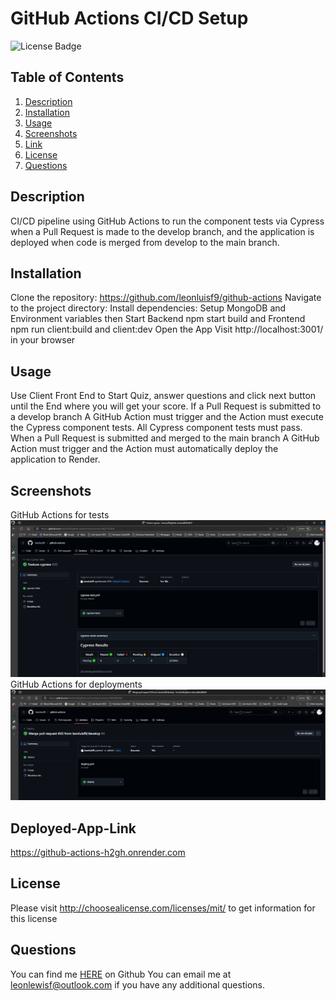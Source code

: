 # GitHub Actions CI/CD Setup
![License Badge](https://shields.io/badge/license-MIT_License-blue)
## Table of Contents
1. [Description](#description)
2. [Installation](#installation)
3. [Usage](#usage)
4. [Screenshots](#Screenshots)
5. [Link](#Deployed-App-Link)
6. [License](#license)
7. [Questions](#questions)

## Description
CI/CD pipeline using GitHub Actions to run the component tests via Cypress when a Pull Request is made to the develop branch, and the application is deployed when code is merged from develop to the main branch.
## Installation
Clone the repository: https://github.com/leonluisf9/github-actions Navigate to the project directory: Install dependencies: Setup MongoDB and Environment variables then Start Backend npm start build and Frontend npm run client:build and client:dev Open the App Visit http://localhost:3001/ in your browser
## Usage
Use Client Front End to Start Quiz, answer questions and click next button until the End where you will get your score. If a Pull Request is submitted to a develop branch A GitHub Action must trigger and the Action must execute the Cypress component tests. All Cypress component tests must pass. When a Pull Request is submitted and merged to the main branch A GitHub Action must trigger and the Action must automatically deploy the application to Render.
## Screenshots
GitHub Actions for tests
![alt text](image-2.png)
GitHub Actions for deployments
![alt text](image-3.png)
## Deployed-App-Link
https://github-actions-h2gh.onrender.com
## License
Please visit http://choosealicense.com/licenses/mit/ to get information for this license
## Questions
You can find me [HERE](https://github.com/leonlewisf) on Github
You can email me at leonlewisf@outlook.com if you have any additional questions.
